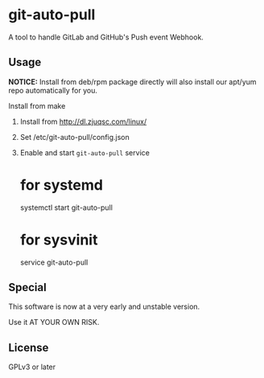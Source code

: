 # git-auto-pull

A tool to handle GitLab and GitHub's Push event Webhook.

## Usage

 __NOTICE:__ Install from deb/rpm package directly will also install our apt/yum repo automatically for you. 

Install from make

1. Install from http://dl.zjuqsc.com/linux/
2. Set /etc/git-auto-pull/config.json
3. Enable and start ``git-auto-pull`` service
    
    # for systemd
    systemctl start git-auto-pull
    # for sysvinit
	service git-auto-pull
    

## Special
This software is now at a very early and unstable version. 

Use it AT YOUR OWN RISK. 

## License
GPLv3 or later

